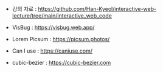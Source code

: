 - 강의 자료 : https://github.com/Han-Kyeol/interactive-web-lecture/tree/main/interactive_web_code

- VisBug : https://visbug.web.app/
- Lorem Picsum : https://picsum.photos/
- Can I use : https://caniuse.com/
- cubic-bezier : https://cubic-bezier.com